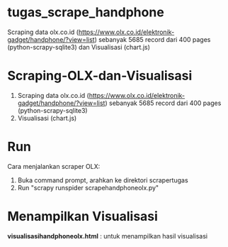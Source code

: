 # tugas_scrape_handphone
Scraping data olx.co.id (https://www.olx.co.id/elektronik-gadget/handphone/?view=list) sebanyak 5685 record dari 400 pages (python-scrapy-sqlite3) dan Visualisasi (chart.js)

# Scraping-OLX-dan-Visualisasi
1) Scraping data olx.co.id (https://www.olx.co.id/elektronik-gadget/handphone/?view=list) sebanyak 5685 record dari 400 pages (python-scrapy-sqlite3) 
2) Visualisasi (chart.js)

# Run
Cara menjalankan scraper OLX:
1. Buka command prompt, arahkan ke direktori scrapertugas
2. Run "scrapy runspider scrapehandphoneolx.py"

# Menampilkan Visualisasi
<b>visualisasihandphoneolx.html</b> : untuk menampilkan hasil visualisasi

